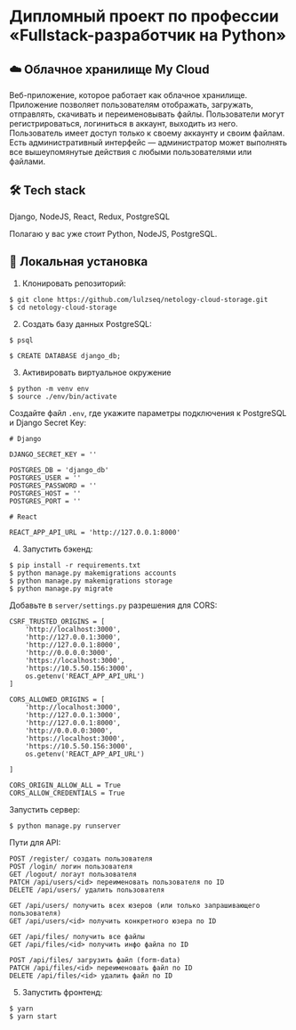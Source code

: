 # Дипломный проект по профессии «Fullstack-разработчик на Python»

## ☁️ Облачное хранилище My Cloud

Веб-приложение, которое работает как облачное хранилище. Приложение позволяет пользователям отображать, загружать, отправлять, скачивать и переименовывать файлы. Пользователи могут регистрироваться, логиниться в аккаунт, выходить из него. Пользователь имеет доступ только к своему аккаунту и своим файлам. Есть административный интерфейс — администратор может выполнять все вышеупомянутые действия с любыми пользователями или файлами.

## 🛠 Tech stack

Django, NodeJS, React, Redux, PostgreSQL

Полагаю у вас уже стоит Python, NodeJS, PostgreSQL.

## 🔮 Локальная установка

1. Клонировать репозиторий:
```
$ git clone https://github.com/lulzseq/netology-cloud-storage.git
$ cd netology-cloud-storage
```

2. Cоздать базу данных PostgreSQL:
```
$ psql

$ CREATE DATABASE django_db;
```

3. Активировать виртуальное окружение
```
$ python -m venv env
$ source ./env/bin/activate
```
Создайте файл `.env`, где укажите параметры подключения к PostgreSQL и Django Secret Key:
```
# Django

DJANGO_SECRET_KEY = ''

POSTGRES_DB = 'django_db'
POSTGRES_USER = ''
POSTGRES_PASSWORD = ''
POSTGRES_HOST = ''
POSTGRES_PORT = ''

# React

REACT_APP_API_URL = 'http://127.0.0.1:8000'
```

4. Запустить бэкенд:
```
$ pip install -r requirements.txt
$ python manage.py makemigrations accounts
$ python manage.py makemigrations storage
$ python manage.py migrate
```
Добавьте в `server/settings.py` разрешения для CORS:
```
CSRF_TRUSTED_ORIGINS = [
    'http://localhost:3000',
    'http://127.0.0.1:3000',
    'http://127.0.0.1:8000',
    'http://0.0.0.0:3000',
    'https://localhost:3000',
    'https://10.5.50.156:3000',
    os.getenv('REACT_APP_API_URL')
]

CORS_ALLOWED_ORIGINS = [
    'http://localhost:3000',
    'http://127.0.0.1:3000',
    'http://127.0.0.1:8000',
    'http://0.0.0.0:3000',
    'https://localhost:3000',
    'https://10.5.50.156:3000',
    os.getenv('REACT_APP_API_URL')
    
]

CORS_ORIGIN_ALLOW_ALL = True
CORS_ALLOW_CREDENTIALS = True
```
Запустить сервер:
```
$ python manage.py runserver
```
Пути для API:


```
POST /register/ создать пользователя
POST /login/ логин пользователя
GET /logout/ логаут пользователя
PATCH /api/users/<id> переименовать пользователя по ID
DELETE /api/users/ удалить пользователя

GET /api/users/ получить всех юзеров (или только запрашивающего пользователя)
GET /api/users/<id> получить конкретного юзера по ID

GET /api/files/ получить все файлы
GET /api/files/<id> получить инфо файла по ID

POST /api/files/ загрузить файл (form-data)
PATCH /api/files/<id> переименовать файл по ID
DELETE /api/files/<id> удалить файл по ID
```


5. Запустить фронтенд:
```
$ yarn
$ yarn start
```